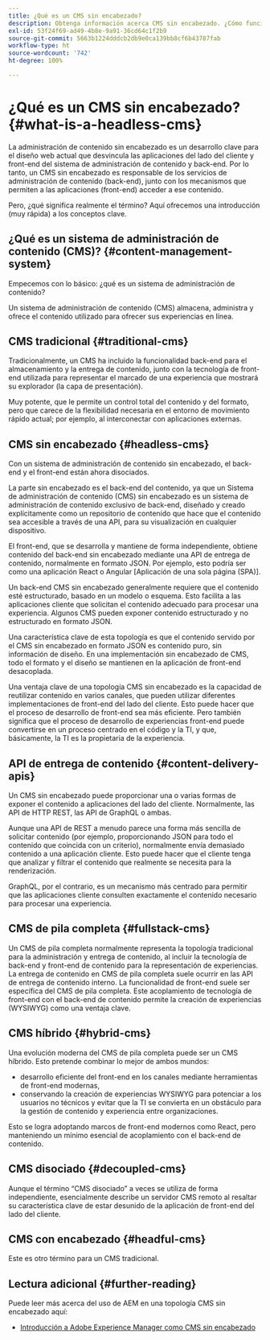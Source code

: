 ```yaml
---
title: ¿Qué es un CMS sin encabezado?
description: Obtenga información acerca CMS sin encabezado. ¿Cómo funcionan? ¿Cuáles son las alternativas y diferencias? ¿Por qué querría utilizar un CMS sin encabezado?
exl-id: 53f24f69-ad49-4b8e-9a91-36cd64c1f2b9
source-git-commit: 5663b1224dddcb2db9e0ca139bb8cf6b43787fab
workflow-type: ht
source-wordcount: '742'
ht-degree: 100%

---
```


# ¿Qué es un CMS sin encabezado? {#what-is-a-headless-cms}

La administración de contenido sin encabezado es un desarrollo clave para el diseño web actual que desvincula las aplicaciones del lado del cliente y front-end del sistema de administración de contenido y back-end. Por lo tanto, un CMS sin encabezado es responsable de los servicios de administración de contenido (back-end), junto con los mecanismos que permiten a las aplicaciones (front-end) acceder a ese contenido.

Pero, ¿qué significa realmente el término? Aquí ofrecemos una introducción (muy rápida) a los conceptos clave.

## ¿Qué es un sistema de administración de contenido (CMS)? {#content-management-system}

Empecemos con lo básico: ¿qué es un sistema de administración de contenido?

Un sistema de administración de contenido (CMS) almacena, administra y ofrece el contenido utilizado para ofrecer sus experiencias en línea.

## CMS tradicional {#traditional-cms}

Tradicionalmente, un CMS ha incluido la funcionalidad back-end para el almacenamiento y la entrega de contenido, junto con la tecnología de front-end utilizada para representar el marcado de una experiencia que mostrará su explorador (la capa de presentación).

Muy potente, que le permite un control total del contenido y del formato, pero que carece de la flexibilidad necesaria en el entorno de movimiento rápido actual; por ejemplo, al interconectar con aplicaciones externas.

## CMS sin encabezado {#headless-cms}

Con un sistema de administración de contenido sin encabezado, el back-end y el front-end están ahora disociados.

La parte sin encabezado es el back-end del contenido, ya que un Sistema de administración de contenido (CMS) sin encabezado es un sistema de administración de contenido exclusivo de back-end, diseñado y creado explícitamente como un repositorio de contenido que hace que el contenido sea accesible a través de una API, para su visualización en cualquier dispositivo.

El front-end, que se desarrolla y mantiene de forma independiente, obtiene contenido del back-end sin encabezado mediante una API de entrega de contenido, normalmente en formato JSON. Por ejemplo, esto podría ser como una aplicación React o Angular [Aplicación de una sola página (SPA)].

Un back-end CMS sin encabezado generalmente requiere que el contenido esté estructurado, basado en un modelo o esquema. Esto facilita a las aplicaciones cliente que solicitan el contenido adecuado para procesar una experiencia. Algunos CMS pueden exponer contenido estructurado y no estructurado en formato JSON.

Una característica clave de esta topología es que el contenido servido por el CMS sin encabezado en formato JSON es contenido puro, sin información de diseño. En una implementación sin encabezado de CMS, todo el formato y el diseño se mantienen en la aplicación de front-end desacoplada.

Una ventaja clave de una topología CMS sin encabezado es la capacidad de reutilizar contenido en varios canales, que pueden utilizar diferentes implementaciones de front-end del lado del cliente. Esto puede hacer que el proceso de desarrollo de front-end sea más eficiente. Pero también significa que el proceso de desarrollo de experiencias front-end puede convertirse en un proceso centrado en el código y la TI, y que, básicamente, la TI es la propietaria de la experiencia.

## API de entrega de contenido {#content-delivery-apis}

Un CMS sin encabezado puede proporcionar una o varias formas de exponer el contenido a aplicaciones del lado del cliente. Normalmente, las API de HTTP REST, las API de GraphQL o ambas.

Aunque una API de REST a menudo parece una forma más sencilla de solicitar contenido (por ejemplo, proporcionando JSON para todo el contenido que coincida con un criterio), normalmente envía demasiado contenido a una aplicación cliente. Esto puede hacer que el cliente tenga que analizar y filtrar el contenido que realmente se necesita para la renderización.

GraphQL, por el contrario, es un mecanismo más centrado para permitir que las aplicaciones cliente consulten exactamente el contenido necesario para procesar una experiencia.

## CMS de pila completa {#fullstack-cms}

Un CMS de pila completa normalmente representa la topología tradicional para la administración y entrega de contenido, al incluir la tecnología de back-end y front-end de contenido para la representación de experiencias. La entrega de contenido en CMS de pila completa suele ocurrir en las API de entrega de contenido interno. La funcionalidad de front-end suele ser específica del CMS de pila completa. Este acoplamiento de tecnología de front-end con el back-end de contenido permite la creación de experiencias (WYSIWYG) como una ventaja clave.

## CMS híbrido {#hybrid-cms}

Una evolución moderna del CMS de pila completa puede ser un CMS híbrido. Esto pretende combinar lo mejor de ambos mundos:

* desarrollo eficiente del front-end en los canales mediante herramientas de front-end modernas,
* conservando la creación de experiencias WYSIWYG para potenciar a los usuarios no técnicos y evitar que la TI se convierta en un obstáculo para la gestión de contenido y experiencia entre organizaciones.

Esto se logra adoptando marcos de front-end modernos como React, pero manteniendo un mínimo esencial de acoplamiento con el back-end de contenido.

## CMS disociado {#decoupled-cms}

Aunque el término “CMS disociado” a veces se utiliza de forma independiente, esencialmente describe un servidor CMS remoto al resaltar su característica clave de estar desunido de la aplicación de front-end del lado del cliente.

## CMS con encabezado {#headful-cms}

Este es otro término para un CMS tradicional.

## Lectura adicional {#further-reading}

Puede leer más acerca del uso de AEM en una topología CMS sin encabezado aquí:

* [Introducción a Adobe Experience Manager como CMS sin encabezado](/help/headless/introduction.md)
